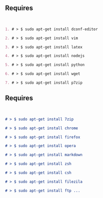 

## Requires

<br>

<!--- documentation in: "doc/.configure/make/gnulinux/README2.md" --->
<!--- hiddenpath: "doc/.configure/make/gnulinux/" --->


```markdown
1. # > $ sudo apt-get install dconf-editor
```
```markdown
2. # > $ sudo apt-get install vim 
```
```markdown
3. # > $ sudo apt-get install latex
```
```markdown
4. # > $ sudo apt-get install nodejs
```
```markdown
5. # > $ sudo apt-get install python
```
```markdown
6. # > $ sudo apt-get install wget
```
```markdown
7. # > $ sudo apt-get install p7zip 
```
## Requires

<br>

```markdown
# > $ sudo apt-get install 7zip
```
```markdown
# > $ sudo apt-get install chrome
```
```markdown
# > $ sudo apt-get install firefox
```
```markdown
# > $ sudo apt-get install opera
```
```markdown
# > $ sudo apt-get install markdown
```
```markdown
# > $ sudo apt-get install zsh
```
```markdown
# > $ sudo apt-get install csh
```
```markdown
# > $ sudo apt-get install filezila
```
```markdown
# > $ sudo apt-get install ftp ... 
```

